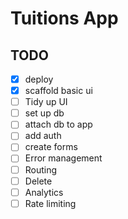 # Tuitions App
## TODO
- [X] deploy
- [X] scaffold basic ui
- [ ] Tidy up UI
- [ ] set up db
- [ ] attach db to app
- [ ] add auth
- [ ] create forms
- [ ] Error management
- [ ] Routing
- [ ] Delete
- [ ] Analytics
- [ ] Rate limiting
